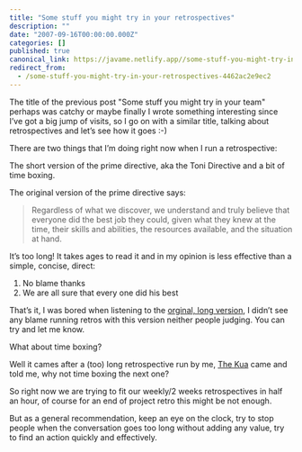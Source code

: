```yaml
---
title: "Some stuff you might try in your retrospectives"
description: ""
date: "2007-09-16T00:00:00.000Z"
categories: []
published: true
canonical_link: https://javame.netlify.app//some-stuff-you-might-try-in-your-retrospectives-4462ac2e9ec2
redirect_from:
  - /some-stuff-you-might-try-in-your-retrospectives-4462ac2e9ec2
---
```


The title of the previous post "Some stuff you might try in your team" perhaps was catchy or maybe finally I wrote something interesting since I’ve got a big jump of visits, so I go on with a similar title, talking about retrospectives and let’s see how it goes :-)

There are two things that I’m doing right now when I run a retrospective:

The short version of the prime directive, aka the Toni Directive and a bit of time boxing.

The original version of the prime directive says:

> Regardless of what we discover, we understand and truly believe that everyone did the best job they could, given what they knew at the time, their skills and abilities, the resources available, and the situation at hand.

It’s too long! It takes ages to read it and in my opinion is less effective than a simple, concise, direct:

1.  No blame thanks
2.  We are all sure that every one did his best

That’s it, I was bored when listening to the [orginal, long version](http://www.retrospectives.com/pages/retroPrimeDirective.html), I didn’t see any blame running retros with this version neither people judging. You can try and let me know.

What about time boxing?

Well it cames after a (too) long retrospective run by me, [The Kua](http://www.thekua.com/) came and told me, why not time boxing the next one?

So right now we are trying to fit our weekly/2 weeks retrospectives in half an hour, of course for an end of project retro this might be not enough.

But as a general recommendation, keep an eye on the clock, try to stop people when the conversation goes too long without adding any value, try to find an action quickly and effectively.
